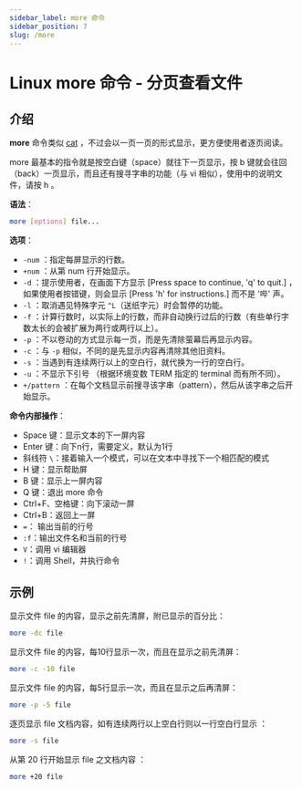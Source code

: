 ```yaml
---
sidebar_label: more 命令
sidebar_position: 7
slug: /more
---
```


# Linux more 命令 - 分页查看文件



## 介绍

**more** 命令类似 [cat](/linux-command/cat/) ，不过会以一页一页的形式显示，更方便使用者逐页阅读。

more 最基本的指令就是按空白键（space）就往下一页显示，按 b 键就会往回（back）一页显示，而且还有搜寻字串的功能（与 vi 相似），使用中的说明文件，请按 h 。

**语法**：

```bash
more [options] file...
```

**选项**：

- `-num` ：指定每屏显示的行数。
- `+num` ：从第 num 行开始显示。
- `-d` ：提示使用者，在画面下方显示 [Press space to continue, 'q' to quit.] ，如果使用者按错键，则会显示 [Press 'h' for instructions.] 而不是 '哔' 声。
- `-l` ：取消遇见特殊字元 `^L`（送纸字元）时会暂停的功能。
- `-f` ：计算行数时，以实际上的行数，而非自动换行过后的行数（有些单行字数太长的会被扩展为两行或两行以上）。
- `-p` ：不以卷动的方式显示每一页，而是先清除萤幕后再显示内容。
- `-c` ：与 `-p` 相似，不同的是先显示内容再清除其他旧资料。
- `-s` ：当遇到有连续两行以上的空白行，就代换为一行的空白行。
- `-u` ：不显示下引号 （根据环境变数 TERM 指定的 terminal 而有所不同）。
- `+/pattern` ：在每个文档显示前搜寻该字串（pattern），然后从该字串之后开始显示。

**命令内部操作**：

- Space 键：显示文本的下一屏内容
- Enter 键：向下n行，需要定义，默认为1行
- 斜线符 `\`：接着输入一个模式，可以在文本中寻找下一个相匹配的模式
- H 键：显示帮助屏
- B 键：显示上一屏内容
- Q 键：退出 more 命令
- Ctrl+F、空格键：向下滚动一屏
- Ctrl+B：返回上一屏
- `=`： 输出当前的行号
- `:f`：输出文件名和当前的行号
- `V`：调用 vi 编辑器
- `!`：调用 Shell，并执行命令



## 示例

显示文件 file 的内容，显示之前先清屏，附已显示的百分比：

```bash
more -dc file
```

显示文件 file 的内容，每10行显示一次，而且在显示之前先清屏：

```bash
more -c -10 file
```

显示文件 file 的内容，每5行显示一次，而且在显示之后再清屏：

```bash
more -p -5 file
```

逐页显示 file 文档内容，如有连续两行以上空白行则以一行空白行显示 ：

```bash
more -s file
```

从第 20 行开始显示 file 之文档内容 ：

```bash
more +20 file
```

